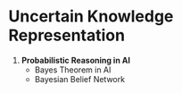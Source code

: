 # Uncertain Knowledge Representation

1. **Probabilistic Reasoning in AI**
   * Bayes Theorem in AI
   * Bayesian Belief Network

